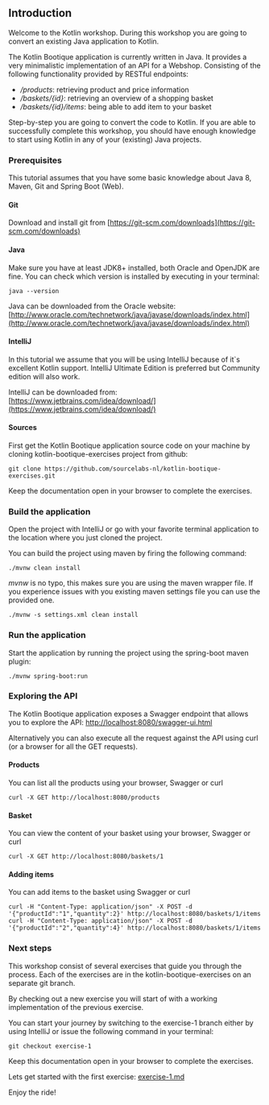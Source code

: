 ## Introduction

Welcome to the Kotlin workshop. During this workshop you are going to convert an existing Java application to Kotlin.

The Kotlin Bootique application is currently written in Java. It provides a very minimalistic implementation of an API for a Webshop. Consisting of the following functionality provided by RESTful endpoints:

- _/products_: retrieving product and price information
- _/baskets/{id}_: retrieving an overview of a shopping basket
- _/baskets/{id}/items_: being able to add item to your basket

Step-by-step you are going to convert the code to Kotlin. If you are able to successfully complete this workshop, you should have enough knowledge to start using Kotlin in any of your (existing) Java projects.

### Prerequisites

This tutorial assumes that you have some basic knowledge about Java 8, Maven, Git and Spring Boot (Web).

#### Git

Download and install git from [https://git-scm.com/downloads](https://git-scm.com/downloads)

#### Java

Make sure you have at least JDK8+ installed, both Oracle and OpenJDK are fine. You can check which version is installed by executing in your terminal:

```
java --version
```

Java can be downloaded from the Oracle website: [http://www.oracle.com/technetwork/java/javase/downloads/index.html](http://www.oracle.com/technetwork/java/javase/downloads/index.html)

#### IntelliJ

In this tutorial we assume that you will be using IntelliJ because of it`s excellent Kotlin support. IntelliJ Ultimate Edition is preferred but Community edition will also work. 

IntelliJ can be downloaded from: [https://www.jetbrains.com/idea/download/](https://www.jetbrains.com/idea/download/)

#### Sources

First get the Kotlin Bootique application source code on your machine by cloning kotlin-bootique-exercises project from github:

```
git clone https://github.com/sourcelabs-nl/kotlin-bootique-exercises.git
```

Keep the documentation open in your browser to complete the exercises.

### Build the application

Open the project with IntelliJ or go with your favorite terminal application to the location where you just cloned the project. 

You can build the project using maven by firing the following command:

```
./mvnw clean install
```

_mvnw_ is no typo, this makes sure you are using the maven wrapper file. If you experience issues with you existing maven settings file you can use the provided one.

```
./mvnw -s settings.xml clean install
```

### Run the application

Start the application by running the project using the spring-boot maven plugin:

```
./mvnw spring-boot:run
```

### Exploring the API

The Kotlin Bootique application exposes a Swagger endpoint that allows you to explore the API: [http://localhost:8080/swagger-ui.html](http://localhost:8080/swagger-ui.html)

Alternatively you can also execute all the request against the API using curl (or a browser for all the GET requests). 

#### Products

You can list all the products using your browser, Swagger or curl

```                                                                                                                                                                                                                                                                                                                                                            
curl -X GET http://localhost:8080/products
```

#### Basket

You can view the content of your basket using your browser, Swagger or curl

```                                                                                                                                                                                                                                                                                                                                                            
curl -X GET http://localhost:8080/baskets/1
```

#### Adding items

You can add items to the basket using Swagger or curl

```                                                                                                                                                                                                                                                                                                                                                            
curl -H "Content-Type: application/json" -X POST -d '{"productId":"1","quantity":2}' http://localhost:8080/baskets/1/items
curl -H "Content-Type: application/json" -X POST -d '{"productId":"2","quantity":4}' http://localhost:8080/baskets/1/items
```

### Next steps

This workshop consist of several exercises that guide you through the process. Each of the exercises are in the kotlin-bootique-exercises on an separate git branch. 

By checking out a new exercise you will start of with a working implementation of the previous exercise.

You can start your journey by switching to the exercise-1 branch either by using IntelliJ or issue the following command in your terminal:

```
git checkout exercise-1
```

Keep this documentation open in your browser to complete the exercises.

Lets get started with the first exercise: [exercise-1.md](./exercise-1.md)

Enjoy the ride!